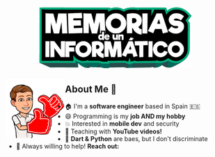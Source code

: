 

<h1 align="center">
  <img src='https://raw.githubusercontent.com/memoriasIT/memoriasIT/master/Logo.png' width='350px'>
</h1>

<!-- About me image -->
<img src='https://github.com/memoriasIT/memoriasIT/blob/master/pointme.png' align='left' width='27%'>

##  About Me :wave: 
- :house: I'm a <b>software engineer</b> based in Spain 🇪🇸  </a>
- 😄 Programming is my <b>job AND my hobby</b>
- :boom: Interested in <b> mobile dev</b> and security
- :movie_camera: Teaching with <b>YouTube videos! </b>
- :snake: <b>Dart & Python</b> are baes, but I don't discriminate
- 💬 Always willing to help! <b>Reach out:</b>

<!-- comment 
  <a  href="https://www.youtube.com/c/memoriasdeuninformatico"><img align="center" alt="YouTube" title="YouTube" height="32" width="32" src="https://raw.githubusercontent.com/memoriasIT/memoriasIT/04b58c21f0f34c7b39bfe835530e7e6ec75d28ff/youtube.svg">    </a>
  <a href="https://twitter.com/memoriasit"><img align="center" alt="Twitter" title="Twitter" height="32" width="32" src="https://raw.githubusercontent.com/memoriasIT/memoriasIT/04b58c21f0f34c7b39bfe835530e7e6ec75d28ff/twitter(1).svg"></a>
    <a href="https://memoriasit.github.io/"><img align="center" alt="Website" title="Website" height="32" width="32" src="https://raw.githubusercontent.com/memoriasIT/memoriasIT/8f50100231695a8f1e13d7d97bf4b1f4e65e2a1e/www.svg"></a>
 


<!-----
<div style="text-align:center">
<a href="https://github.com/memoriasIT">
  <img align="center" src="https://github-readme-stats.vercel.app/api/top-langs/?username=memoriasIT&layout=compact&show_icons=true&line_height=27&count_private=true&title_color=04a37c&text_color=000&icon_color=2bbc8a&bg_color=fff" />
</a>-->



<!--<a href="https://github.com/memoriasIT">
  <img align="center" src="https://raw.githubusercontent.com/memoriasIT/memoriasIT/3d06185ec2a1d905f45b22e46c153b37fa41e27b/languagesProfile.svg"/ height='170px'>
</a>-->

<!--<br>-->
<!--<br>-->

<!--</div>-->
